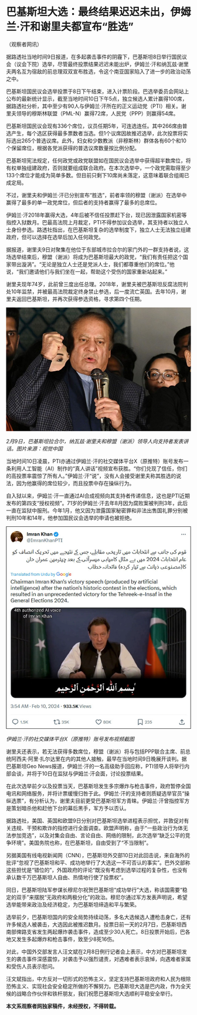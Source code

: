 # 巴基斯坦大选：最终结果迟迟未出，伊姆兰·汗和谢里夫都宣布“胜选”

（观察者网讯）

据路透社当地时间9日报道，在多起袭击事件的阴霾下，巴基斯坦8日举行国民议会（议会下院）选举，尽管最终投票结果迟迟未能出炉，伊姆兰·汗和纳瓦兹·谢里夫两名互为宿敌的前总理双双宣布胜选，令这个南亚国家陷入了进一步的政治动荡之中。

巴基斯坦国民议会选举投票于8日下午结束，进入计票阶段。巴选举委员会网站上公布的最新统计显示，截至当地时间10日下午5点，独立候选人累计赢得100席，据路透社分析，其中至少有90人与伊姆兰·汗所在的正义运动党（PTI）相关。谢里夫领导的穆斯林联盟（PML-N）赢得72席，人民党（PPP）则赢得54席。

巴基斯坦国民议会现有336个席位，议员任期5年，可连选连任。其中266席由普选产生，每个选区获得最多票数者当选。但1个议席因故推迟选举，此次投票将实际选出265个普选议席。此外，妇女和少数教派（非穆斯林）群体各有60个和10个保留席位，根据各党派获得的普选议席数量按比例分配。

巴基斯坦宪法规定，任何政党或政党联盟如在国民议会选举中获得超半数席位，将有权单独组建政府，否则就要组成联合政府。在本次选举中，一个政党需取得至少133个席位才能成为简单多数。但目前只剩下10席尚未落定，这意味着联合组阁已成定局。

不过，谢里夫和伊姆兰·汗已分别宣布“胜选”，前者率领的穆盟（谢派）在选举中赢得了最多的单一政党席位，但后者的支持者赢得了最多的总席位。

伊姆兰·汗2018年赢得大选，4年后被不信任投票赶下台，现已因泄露国家机密等指控入狱数月。巴最高法院上月裁定，PTI不得参加议会选举，其支持者以独立人士身份参选。路透社指出，在巴基斯坦复杂的选举制度下，独立人士无法独立组建政府，但可以选择在选举后加入任何政党。

据报道，谢里夫9日对聚集在他位于东部城市拉合尔的家门外的一群支持者说，这场选举结束后，穆盟（谢派）将成为巴基斯坦最大的政党，“我们有责任把这个国家带出漩涡”。“无论是独立人士还是党派人士，我们都尊重他们的席位。”他说，“我们邀请他们与我们坐在一起，帮助这个受伤的国家重新站起来。”

谢里夫现年74岁，此前曾三度出任总理。2018年，谢里夫被巴基斯坦反腐法院判处10年监禁，并被最高法院裁定终身禁止参选，后一度流亡英国。去年10月，谢里夫返回巴基斯坦，并再次获得参选资格，寻求第四个任期。

![094bc2474f3d20fdabbb5e32f622a3ab.jpg](https://raw.githubusercontent.com/qqhsx/qqnews_image/main/2024/02/10/巴基斯坦大选：最终结果迟迟未出，伊姆兰·汗和谢里夫都宣布“胜选”/094bc2474f3d20fdabbb5e32f622a3ab.jpg)

 _2月9日，巴基斯坦拉合尔，纳瓦兹·谢里夫和穆盟（谢派）领导人向支持者发表讲话。图片来源：视觉中国_

当地时间10日凌晨，PTI亦通过伊姆兰·汗的社交媒体平台X（原推特）账号发布一条利用人工智能（AI）制作的“真人讲话”视频宣布获胜。“你们兑现了信任，你们的高投票率震惊了所有人。”伊姆兰·汗“说”，没有人会接受谢里夫称其胜选的说法，因为他赢得的席位较少，而且投票中存在操纵行为。

自入狱以来，伊姆兰·汗一直通过AI合成视频向其支持者传递信息，这也是PTI近期发布的第四支“授权视频”。71岁的伊姆兰·汗去年8月因为腐败案被判刑3年，此后一直在监狱中服刑。今年1月，他又因为泄露国家秘密罪和非法出售国礼罪分别被判刑10年和14年，他参加国民议会选举的申请也被拒绝。

![1f14aaed7e6075ff1fb53081a47f7daf.jpg](https://raw.githubusercontent.com/qqhsx/qqnews_image/main/2024/02/10/巴基斯坦大选：最终结果迟迟未出，伊姆兰·汗和谢里夫都宣布“胜选”/1f14aaed7e6075ff1fb53081a47f7daf.jpg)

_伊姆兰·汗的社交媒体平台X（原推特）账号发布视频截图_

谢里夫还表示，若无法获得多数席位，穆盟（谢派）将与包括PPP联合主席、前总统阿西夫·阿里·扎尔达里在内的其他人接触，最早在当地时间9日晚展开谈判。据巴基斯坦Geo
News报道，伊姆兰·汗的一名高级助手回应称，PTI领导人将举行内部会谈，并将于10日在监狱与伊姆兰·汗会面，讨论投票结果。

在此次选举前夕以及投票当天，巴基斯坦发生多宗爆炸与枪击事件，政府暂停全国电讯和网络服务，并将计票缓慢归咎于此。伊姆兰·汗的支持者则质疑选举官员“操纵选票”，有分析认为，谢里夫目前更受巴基斯坦军方青睐。伊姆兰·汗曾指控军方是策划暗杀他和赶他下台的幕后黑手，军方予以否认。

据路透社，美国、英国和欧盟9日分别对巴基斯坦选举进程表示担忧，并敦促对有关违规、干预和欺诈的指控进行全面调查。欧盟声明称，由于“一些政治行为体无法参加竞选”，以及对集会自由、言论自由、网络的限制，此次选举“缺乏公平的竞争环境”。美国务院也称，在巴基斯坦，自由受到了“不当限制”。

另据美国有线电视新闻网（CNN），巴基斯坦外交部10日对此回击说，来自海外的批评“忽视了巴基斯坦和平、成功地举行了大选这一不可否认的事实”。巴外交部称这些担忧是“错位的”，外国政府的评论“既没有考虑到选举过程的复杂性，也没有承认数千万巴基斯坦人自由、热情地行使了投票权”。

同日，巴基斯坦陆军参谋长穆尼尔祝贺巴基斯坦“成功举行”大选，称该国需要“稳定的双手”来摆脱“无政府和两极分化”的政治。穆尼尔通过军方发表声明说，希望选举能带来政治及经济稳定，为巴基斯坦缔造和平与繁荣。

选举前夕，巴基斯坦国内的安全局势持续动荡，多名大选候选人遭枪击身亡，还有许多候选人被袭击，大选因此被推迟数月。投票日前一天的2月7日，巴基斯坦西南部俾路支省发生两起爆炸袭击事件，造成至少30人死亡。8日投票开始后，巴各地又发生多起爆炸和枪击事件，致至少8死16伤。

对此，中国外交部发言人汪文斌在2月8日例行记者会上表示，中方对巴基斯坦发生的袭击事件深感震惊，对袭击予以强烈谴责，对遇难者表示哀悼，向遇难者家属和受伤人员表示慰问。

汪文斌指出，中方反对一切形式的恐怖主义，坚定支持巴基斯坦政府和人民为根除恐怖主义、实现社会安全稳定所做的不懈努力。巴基斯坦大选是巴内政，作为全天候的战略合作伙伴和铁杆朋友，我们祝愿巴基斯坦大选顺利平稳安全举行。

**本文系观察者网独家稿件，未经授权，不得转载。**

